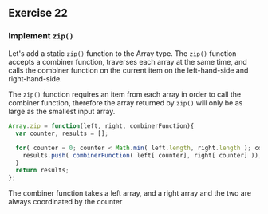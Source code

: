 ## Exercise 22
### Implement `zip()`
Let's add a static `zip()` function to the Array type. The `zip()` function accepts a combiner function, traverses each array at the same time, and calls the combiner function on the current item on the left-hand-side and right-hand-side.   

The `zip()` function requires an item from each array in order to call the combiner function, therefore the array returned by `zip()` will only be as large as the smallest input array.

```js
Array.zip = function(left, right, combinerFunction){
  var counter, results = [];
  
  for( counter = 0; counter < Math.min( left.length, right.length ); counter++){
    results.push( combinerFunction( left[ counter], right[ counter] ));
  }
  return results;
};
```
The combiner function takes a left array, and a right array and the two are always coordinated by the counter

